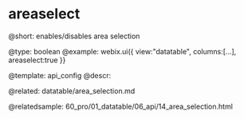 areaselect
=============

@short:
	enables/disables area selection 

@type: boolean
@example:
webix.ui({
	view:"datatable",
    columns:[...],
    areaselect:true
}}

@template:	api_config
@descr:

@related:
datatable/area_selection.md

@relatedsample:
60_pro/01_datatable/06_api/14_area_selection.html